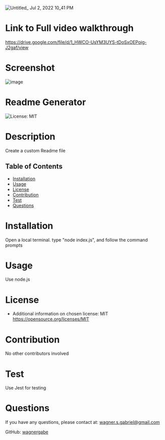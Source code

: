 
![Untitled_ Jul 2, 2022 10_41 PM](https://user-images.githubusercontent.com/102180936/177023647-5a18ba53-849b-445d-a69c-7839da67c142.gif)

# Link to Full video walkthrough
https://drive.google.com/file/d/1_HWCO-UsYM3UYS-tDoSxOEPoig-J2gaf/view


# Screenshot
![image](https://user-images.githubusercontent.com/102180936/177023689-f1d242ef-bfce-490b-8b7b-f864433c36c2.png)



# Readme Generator

![License: MIT](https://img.shields.io/badge/License-MIT-blue.svg)

# Description
Create a custom Readme file

## Table of Contents
* [Installation](#installation)
* [Usage](#usage)
* [License](#license)
* [Contribution](#contribution)
* [Test](#test)
* [Questions](#questions)

# Installation
Open a local terminal. type "node index.js", and follow the command prompts

# Usage
Use node.js

# License
- Additional information on chosen license:
MIT
https://opensource.org/licenses/MIT

# Contribution
No other contributors involved

# Test
Use Jest for testing

# Questions

If you have any questions, please contact at: wagner.s.gabriel@gmail.com

GitHub: [wagnergabe](https://github.com/wagnergabe)


